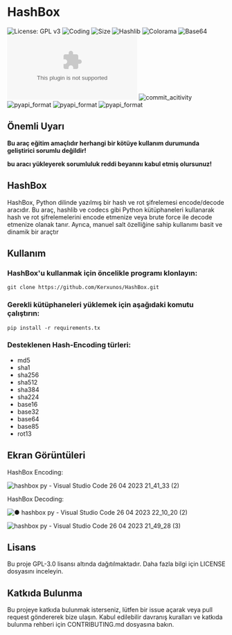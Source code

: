 # HashBox

![License: GPL v3](https://img.shields.io/github/license/Kerxunos/HashBox?style=plastic&logo=appveyor)
![Coding](https://img.shields.io/github/languages/top/Kerxunos/HashBox?style=plastic&logo=appveyor)
![Size](https://img.shields.io/github/languages/code-size/Kerxunos/HashBox?style=plastic&logo=appveyor)
![Hashlib](https://img.shields.io/pypi/v/hashlib?style=plastic&logo=appveyor)
![Colorama](https://img.shields.io/pypi/v/colorama?style=plastic&logo=appveyor)
![Base64](https://img.shields.io/pypi/v/pybase64?style=plastic&logo=appveyor)
![Observatory_Grade](https://img.shields.io/mozilla-observatory/grade/github.com?publish?style=plastic&logo=appveyor)
![commit_acitivity](https://img.shields.io/github/commit-activity/w/Kerxunos/HashBox?style=plastic&logo=appveyor)
![pyapi_format](https://img.shields.io/pypi/format/colorama?style=plastic&logo=appveyor)
![pyapi_format](https://img.shields.io/pypi/format/hashlib?style=plastic&logo=appveyor)
![pyapi_format](https://img.shields.io/pypi/format/pybase64?style=plastic&logo=appveyor)

## Önemli Uyarı
**Bu araç eğitim amaçlıdır herhangi bir kötüye kullanım durumunda geliştirici sorumlu değildir!**

**bu aracı yükleyerek sorumluluk reddi beyanını kabul etmiş olursunuz!**

## HashBox
HashBox, Python dilinde yazılmış bir hash ve rot şifrelemesi encode/decode aracıdır. Bu araç, hashlib ve codecs gibi Python kütüphaneleri kullanarak hash ve rot şifrelemelerini encode etmenize veya brute force ile decode etmenize olanak tanır. Ayrıca, manuel salt özelliğine sahip kullanımı basit ve dinamik bir araçtır

## Kullanım
### HashBox'u kullanmak için öncelikle programı klonlayın:
```
git clone https://github.com/Kerxunos/HashBox.git
```

### Gerekli kütüphaneleri yüklemek için aşağıdaki komutu çalıştırın:
```
pip install -r requirements.tx
```

### Desteklenen  Hash-Encoding türleri:
- md5
- sha1
- sha256
- sha512
- sha384
- sha224
- base16
- base32
- base64
- base85
- rot13

## Ekran Görüntüleri
HashBox Encoding:

![hashbox py - Visual Studio Code 26 04 2023 21_41_33 (2)](https://user-images.githubusercontent.com/113096235/234672532-3eed2cf0-b37b-440b-8d92-aa223f271133.png)

HashBox Decoding:

![● hashbox py - Visual Studio Code 26 04 2023 22_10_20 (2)](https://user-images.githubusercontent.com/113096235/234679008-90d15726-f0e6-49e0-a7fd-c6e7a040702d.png)

![hashbox py - Visual Studio Code 26 04 2023 21_49_28 (3)](https://user-images.githubusercontent.com/113096235/234674265-853e59ca-159b-4478-ac25-072b4fd82524.png)

## Lisans
Bu proje GPL-3.0 lisansı altında dağıtılmaktadır. Daha fazla bilgi için LICENSE dosyasını inceleyin.

## Katkıda Bulunma
Bu projeye katkıda bulunmak isterseniz, lütfen bir issue açarak veya pull request göndererek bize ulaşın. Kabul edilebilir davranış kuralları ve katkıda bulunma rehberi için CONTRIBUTING.md dosyasına bakın.
